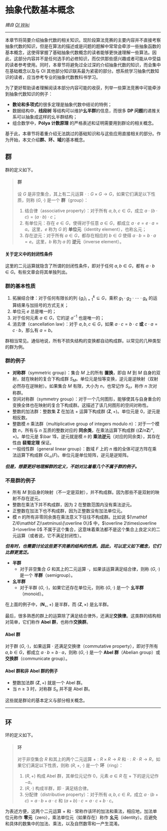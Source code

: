 # 抽象代数基本概念

*摘自 [OI Wiki](https://oi-wiki.org/math/algebra/basic/)*

---

本章节将简要介绍抽象代数的相关知识。现阶段算法竞赛的主要内容并不直接考察抽象代数的知识，但是在算法的描述或是问题的题解中常常会牵涉一些抽象函数的基本概念，这使得掌握了基础抽象代数概念的读者能够更快速理解一些算法。因此，这部分内容并不是任何选手的必修知识，而仅供那些感兴趣或者可能从中受益的读者参考使用。同时，本章节将避免过全过深的介绍抽象代数的知识，而会集中在基础概念以及与 OI 其他部分知识联系最为紧密的部分。想系统学习抽象代数知识的读者，应当参考专业的抽象代数教科书学习。

为了更好帮助读者理解阅读本部分内容可能的收获，列举一些算法竞赛中可能牵涉到抽象代数知识的例子：

-   **数论和多项式**的很多定理是抽象代数中结论的特例；
-   数据结构中，**线段树** 等结构可以维护**幺半群**的信息，而很多 **DP 问题**的递推关系可以抽象成这样的幺半群结构；
-   组合数学中，**Pólya 计数原理** 的严格表述和证明需要用到群论的相关概念。

基于此，本章节将着重介绍无法跳过的基础知识和与这些应用直接相关的部分。作为开始，本文介绍**群、环、域**的基本概念。

## 群

群的定义如下。

> #### 群
>
> 设 $G$ 是非空集合，其上有二元运算 $\cdot:G\times G\rightarrow G$，如果它们满足以下性质，则称 $(G,\cdot)$ 是一个 **群**（group）：
>
> 1.  结合律（associative property）：对于所有 $a,b,c\in G$，成立 $a\cdot(b\cdot c)=(a\cdot b)\cdot c$；
> 2.  有单位元：存在 $e\in G$，使得对于任意 $a\in G$，都成立 $a\cdot e = e\cdot a = a$。这里，$e$ 称为 $G$ 的 **单位元**（identity element），也称幺元；
> 3.  存在逆元：对于所有 $a\in G$，都存在相应的 $b\in G$ 使得 $a\cdot b=b\cdot a=e$。这里，$b$ 称为 $a$ 的 **逆元**（inverse element）。

#### 关于定义中的封闭性条件

这里的二元运算就隐含了所谓的封闭性条件，即对于任何 $a,b\in G$，都有 $a\cdot b\in G$。有些文章会将其单独列出。

### 群的基本性质

1. 拓展结合律：对于任何有限长的列 $\{g_i\}_{i=1}^k\subseteq G$，乘积 $g_1\cdot g_2\cdot\cdots\cdot g_k$ 的运算结果与加括号的方式无关；
2. 单位元 $e$ 总是唯一的；
3. 对于任何元素 $a\in G$，它的逆 $a^{-1}$ 也是唯一的；
4. 消去律（cancellation law）：对于 $a,b,c\in G$，如果 $a\cdot c=b\cdot c$ **或** $c\cdot a=c\cdot b$，那么有 $a=b$。

群相当常见。通俗地说，所有不损失结构的变换都自动构成群。以常见的几种类型的群为例。

### 群的例子

-   **对称群**（symmetric group）：集合 $M$ 上的所有 **置换**，即自 $M$ 到 $M$ 自身的双射，就在映射的复合下构成群 $S_M$。单位元是恒等变换，逆元是逆映射（双射必然存在逆映射）。如果集合 $M$ 有限，大小为 $n$，也常记作 $S_n$，称作 $n$ 次对称群。
-   空间对称群（symmetry group）：对于一个几何图形，能够使其与自身重合的变换全体也在映射的复合下构成群。这描述了该几何图形的空间对称性。
-   整数的加法群：整数集 $\mathbf Z$ 在加法 $+$ 运算下构成群 $(\mathbf Z,+)$。单位元是 $0$，逆元是相反数。
-   整数模 $n$ 乘法群（multiplicative group of integers modulo $n$）：对于一个模数 $n$，所有与 $n$ 互质的整数对应的 **同余类**，在乘法运算下构成群 $((\mathbf Z/n\mathbf Z)^\times,\times)$。单位元是 $\bar 1$，逆元就是模 $n$ 的 **乘法逆元**（对应的同余类），其存在性由 **裴蜀定理** 保证。
-   一般线性群（general linear group）：数域 $F$ 上的 $n$ 维的全体可逆方阵在乘法运算下构成群 $GL_n(F)$。单位元是单位矩阵，逆元是逆矩阵。

***但是，想要更好地理解群的定义，不妨对比着看几个不属于群的例子。***

### 不是群的例子

-   所有 $M$ 到自身的映射（不一定是双射），并不构成群。因为那些不是双射的映射不存在逆元。
-   整数在乘法下并不构成群，因为 $2$ 在整数范围内没有乘法逆元。
-   正整数在加法下也不构成群，因为正整数没有加法单位元。
-   模 $n$ 的所有非零同余类在乘法意义下往往不构成群。比如说 $(\mathbf Z/6\mathbf Z)\setminus\{\overline 0\}$ 中，$\overline 2\times\overline 3=\overline 0$ 不属于这个集合，这意味着乘法都不是这个集合上良定义的二元运算（或者说，它不满足封闭性）。

***但有时，也需要讨论这些更不完善的结构的性质。因此，可以定义如下概念，它们比群更宽泛。***

- **半群**
  - 对于非空集合 $G$ 和其上的二元运算 $\cdot$，如果该运算满足结合律，则称 $(G,\cdot)$ 是一个 **半群**（semigroup）。
- **幺半群**
  - 对于半群 $(G,\cdot)$，如果它还存在单位元，则称 $(G,\cdot)$ 是一个 **幺半群**（monoid）。

在上面的例子中，$(\mathbf N_+,+)$ 是半群，而 $(\mathbf Z,\times)$ 是幺半群。

最后，很多熟悉的群上的运算除了满足结合律外，还满足**交换律**。这类群的结构相对简单，它们称作 **Abel 群**，也称作**交换群**。

#### Abel 群

对于群 $(G,\cdot)$，如果运算 $\cdot$ 还满足交换律（commutative property），即对于所有 $a,b\in G$，都成立 $a\cdot b=b\cdot a$，则称 $(G,\cdot)$ 是一个 **Abel 群**（Abelian group）或 **交换群**（communicate group）。

#### Abel 群和非 Abel 群的例子

-   整数加法群 $(\mathbf Z,+)$ 就是一个 Abel 群。
-   当 $n\ge3$ 时，对称群 $S_n$ 并不是 Abel 群。

这些就是群论的基本定义与部分相关概念。

---

## 环

环的定义如下。

> #### 环
>
> 对于非空集合 $R$ 和其上的两个二元运算 $+:R\times R\rightarrow R$ 和 $\cdot:R\cdot R\rightarrow R$，如果它们满足以下性质，则称 $(R,+,\cdot)$ 是一个 **环**（ring）：
>
> 1.  $(R,+)$ 构成 Abel 群，其单位元记作 $0$，元素 $a\in R$ 在 $+$ 下的逆元记作 $-a$。
> 2.  $(R,\cdot)$ 构成半群，即 $\cdot$ 满足结合律。
> 3.  分配律（distributive property）：对于所有 $a,b,c\in R$，成立 $a\cdot(b+c)=a\cdot b+a\cdot c$ 和 $(a+b)\cdot c=a\cdot c+b\cdot c$。

为表述方便，这两个二元运算 $+$ 和 $\cdot$ 常称作该环的加法和乘法，相应地，加法单位元称作 **零元**（zero），乘法单位元（如果存在）称作 **幺元**（identity）。应避免和具体的数集中的加法、乘法，以及自然数零和一产生混淆。